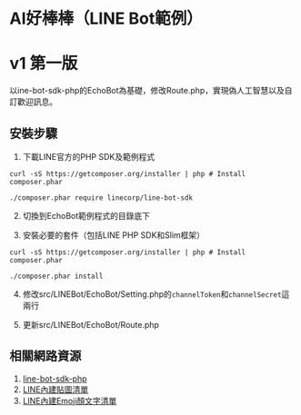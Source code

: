 # AI好棒棒（LINE Bot範例）
# v1 第一版

以ine-bot-sdk-php的EchoBot為基礎，修改Route.php，實現偽人工智慧以及自訂歡迎訊息。

## 安裝步驟

1. 下載LINE官方的PHP SDK及範例程式

`curl -sS https://getcomposer.org/installer | php # Install composer.phar`

`./composer.phar require linecorp/line-bot-sdk`

2. 切換到EchoBot範例程式的目錄底下

3. 安裝必要的套件（包括LINE PHP SDK和Slim框架）

`curl -sS https://getcomposer.org/installer | php # Install composer.phar`

`./composer.phar install`

4. 修改src/LINEBot/EchoBot/Setting.php的`channelToken`和`channelSecret`這兩行

5. 更新src/LINEBot/EchoBot/Route.php

## 相關網路資源

1. [line-bot-sdk-php](https://github.com/line/line-bot-sdk-php)
2. [LINE內建貼圖清單](https://devdocs.line.me/files/sticker_list.pdf)
3. [LINE內建Emoji顏文字清單](https://developers.line.biz/media/messaging-api/emoji-list.pdf)
